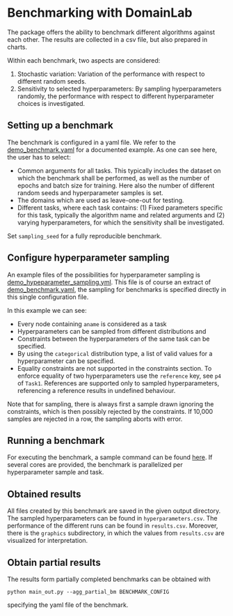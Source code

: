# Benchmarking with DomainLab

The package offers the ability to benchmark different algorithms against each other.
The results are collected in a csv file, but also prepared in charts.

Within each benchmark, two aspects are considered:
1. Stochastic variation: Variation of the performance with respect to different random seeds.
2. Sensitivity to selected hyperparameters: By sampling hyperparameters randomly,
the performance with respect to different hyperparameter choices is investigated. 

## Setting up a benchmark
The benchmark is configured in a yaml file. We refer to the
[demo_benchmark.yaml](https://github.com/marrlab/DomainLab/blob/benchmark_snakemake/examples/yaml/demo_benchmark.yaml)
for a documented example. As one can see here, the user has to select:
- Common arguments for all tasks. This typically includes the dataset on which the benchmark
shall be performed, as well as the number of epochs and batch size for training.
Here also the number of different random seeds and hyperparameter samples is set.
- The domains which are used as leave-one-out for testing.
- Different tasks, where each task contains: (1) Fixed parameters specific for this task,
typically the algorithm name and related arguments and (2) varying hyperparameters, for which
the sensitivity shall be investigated.

Set `sampling_seed` for a fully reproducible benchmark.

## Configure hyperparameter sampling
An example files of the possibilities for hyperparameter sampling is
[demo_hypeparameter_sampling.yml](https://github.com/marrlab/DomainLab/blob/benchmark_snakemake/examples/yaml/demo_hyperparameter_sampling.yml).
This file is of course an extract of [demo_benchmark.yaml](https://github.com/marrlab/DomainLab/blob/benchmark_snakemake/examples/yaml/demo_benchmark.yaml),
the sampling for benchmarks is specified directly in this single configuration file.

In this example we can see:
- Every node containing `aname` is considered as a task
- Hyperparameters can be sampled from different distributions and
- Constraints between the hyperparameters of the same task can be specified.
- By using the `categorical` distribution type, a list of valid values for a hyperparameter can be specified.
- Equality constraints are not supported in the constraints section. To
enforce equality of two hyperparameters use the `reference` key, see `p4` of `Task1`.
References are supported only to sampled hyperparameters, referencing a reference
results in undefined behaviour.

Note that for sampling, there is always first a sample drawn ignoring the constraints, which
is then possibly rejected by the constraints. If 10,000 samples are rejected in a row, the sampling
aborts with error.

## Running a benchmark
For executing the benchmark, a sample command can be found
[here](https://github.com/marrlab/DomainLab/blob/benchmark_snakemake/examples/benchmark/run_snakemake.sh).
If several cores are provided, the benchmark is parallelized per hyperparameter sample and
task.

## Obtained results
All files created by this benchmark are saved in the given output directory.
The sampled hyperparameters can be found in `hyperparameters.csv`.
The performance of the different runs can be found in `results.csv`. Moreover, there is
the `graphics` subdirectory, in which the values from `results.csv` are visualized for interpretation.


## Obtain partial results
The results form partially completed benchmarks can be obtained with
```commandline
python main_out.py --agg_partial_bm BENCHMARK_CONFIG
```
specifying the yaml file of the benchmark.
